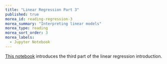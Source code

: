 ```yaml
---
title: "Linear Regression Part 3"
published: true
morea_id: reading-regression-3
morea_summary: "Interpreting linear models"
morea_type: reading
morea_sort_order: 3
morea_labels:
  - Jupyter Notebook
---
```


[This notebook](./resources/Linear_Regression_Part_3.ipynb) introduces the third part of the 
linear regression introduction.
 
